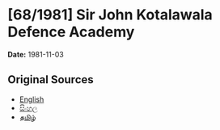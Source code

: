 # [68/1981] Sir John Kotalawala Defence Academy

**Date:** 1981-11-03

## Original Sources

- [English](https://documents.gov.lk/view/acts/1981/11/68-1981_E.pdf)
- [සිංහල](https://documents.gov.lk/view/acts/1981/11/68-1981_S.pdf)
- [தமிழ்](https://documents.gov.lk/view/acts/1981/11/68-1981_T.pdf)
